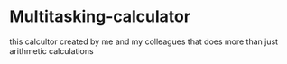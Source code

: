 # Multitasking-calculator
this calcultor created by me and my colleagues that does more than just arithmetic calculations 
